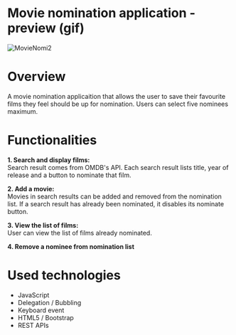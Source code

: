 # Movie nomination application - preview (gif)
![MovieNomi2](https://user-images.githubusercontent.com/47774611/107603733-b1ddd280-6bfb-11eb-83aa-3dfe26205297.gif)

# Overview
A movie nomination applicaition that allows the user to save their favourite films they feel should be up for nomination. Users can select five nominees maximum.

# Functionalities
**1. Search and display films:**<br>
Search result comes from OMDB's API. Each search result lists title, year of release and a button to nominate that film.

**2. Add a movie:**<br>
Movies in search results can be added and removed from the nomination list. If a search result has already been nominated, it disables its nominate button.

**3. View the list of films:**<br>
User can view the list of films already nominated.

**4. Remove a nominee from nomination list**

# Used technologies
- JavaScript 
- Delegation / Bubbling
 - Keyboard event
- HTML5 / Bootstrap
- REST APIs


